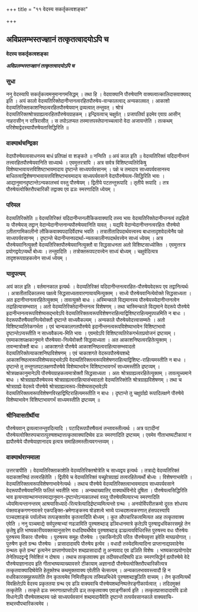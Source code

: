 +++
title = "११ वेदस्य सकर्तृकत्वशङ्का"

+++


## अविप्रलम्भस्तज्ज्ञानं तत्कृतत्वादयोऽपि च

**वेदस्य सकर्तृकत्वशङ्का**

***अविप्रलम्भस्तज्ज्ञानं तत्कृतत्वादयोऽपि च***

### **सुधा**

ननु वेदस्यापि सकर्तृकत्वमनुमानागमसिद्धम् । तथा हि । वेदवाक्यानि पौरुषेयाणि वाक्यत्वात्कालिदासवाक्यवद् इति । अयं कालो वेदव्यतिरिक्तेदानीन्तनत्वरहितपौरुषेय-वान्कालत्वाद् अन्यकालवत् । आकाशो वेदव्यतिरिक्ताकाशनिष्ठत्वरहितपौरुषेयवान् द्रव्यत्वात् तन्तुवत् । श्रोत्रं वेदव्यतिरिक्तश्रोत्रग्राह्यत्वरहितपौरुषेयग्राहकम् । इन्द्रियत्वाच् चक्षुर्वत् । प्रजापतिर्वा इदमेव एवाग्र आसीन् नाहरासीन् न रात्रिरासीत् । स तपोऽतप्यत तस्मात्तपस्तेपानाच्चत्वारो वेदा अजायन्तेति । तत्कथम् परिशेषाद्वेदस्यापौरुषेयतासिद्धिरिति ॥

### **वाक्यार्थचन्द्रिका**

वेदापौरुषेयत्वसाधनस्य बाधं प्रतिपक्षं वा शङ्कते ॥ नन्विति ॥ अयं काल इति ॥ वेदव्यतिरिक्तं यदिदानीन्तनं तत्त्वरहितपौरुषेयवानिति साध्यार्थः । एवमुत्तरत्रापि । अत्र सर्वत्र विशिष्टव्यतिरेकिषु विशेष्याभावायत्तविशिष्टाभावमादाय दृष्टान्ते साध्यपर्यवसानम् । पक्षे च तमादाय साध्यपर्यवसानस्य बाधितत्वाद्विशेषणाभावायत्तविशिष्टाभावमादाय साध्यपर्यवसाने वेदापौरुषेयत्व-सिद्धिरिति भावः । आद्यानुमानदृष्टान्तेऽन्यकालभवं वस्तु पौरुषेयम् । द्वितीये पटतन्तुरूपादि । तृतीये रूपादि । तत्र पौरुषेयत्वोक्तिरौपचारिकी तद्वाक्य एव ढञः स्मरणादिति ध्येयम् ।

### **परिमल**

वेदव्यतिरिक्तेति ॥ वेदव्यतिरिक्तं यदिदानीन्तनलौकिकवाक्यादि तस्य भावः वेदव्यतिरिक्तेदानीन्तनत्वं तद्रहितो यः पौरुषेयस् तद्वान् वेदान्येदानीन्तनान्यपौरुषेयवानिति यावत् । यद्यपि वेदान्येदानीन्तनत्वरहितः पौरुषेयो ऽतीतागामिकालीनो लौकिकवाक्यपदादिर्वेदश्च भवति । तत्रातीतादिपदार्थवत्त्वस्य बाधात्तादृशवेदत्वेनैव पक्षे साध्यपर्यवसानम् । दृष्टान्ते चेदानीन्तनपदार्था-न्यतत्कालीनपदार्थवत्त्वेन साध्यं ध्येयम् । अत्र पौरुषेयवानित्युक्तौ वेदव्यतिरिक्तपौरुषेयवानित्युक्तौ वा सिद्धसाधनता अतो विशिष्टसाध्योक्तिः । एवमुत्तरत्र प्रयोगद्वयेऽप्यर्थो बोध्यः । तन्तुवदिति । तत्रोक्तरूपपटवत्त्वेन साध्यं बोध्यम् । चक्षुर्वदित्यत्र तादृशरूपग्राहकत्वेन साध्यं ध्येयम् ।

### **यादुपत्यम्**

अयं काल इति । वर्तमानकाल इत्यर्थः । वेदव्यतिरिक्तं यदिदानीन्तनत्वरहित-पौरुषेयवेदरूप एव तद्वानित्यर्थः । अत्रातीतादिकालस्य पक्षत्वे सिद्धसाध्यतावारणायायमित्युक्तम् । साध्ये पौरुषेयवानित्येवोक्ते सिद्धसाध्यता । अत इदानीन्तनत्वरहितेत्युक्तम् । तावत्युक्ते बाधः । अस्मिन्काले विद्यमानस्य पौरुषेयस्येदानीन्तनत्वेन तद्राहित्यासम्भवात् । अतो वेदव्यतिरिक्तेदानीन्तनत्व विशेषणम् । तथा चास्मिन्काले विद्यमाने वेदरूपे पौरुषेये इदानीन्तनत्वरूपविशेष्यसद्भावेऽपि वेदव्यतिरिक्तत्वरूपविशेषणराहित्याद्विशिष्टराहित्यमुपपन्नमिति न बाधः । वेदरूपपौरुषैयवानित्येवोक्तौ दृष्टान्ते साध्यवैकल्यम् । अन्यकाले पौरुषेयवेदत्त्वासम्मतेः । अतो विशिष्टव्यतिरेकगर्भता । एवं चान्यकालगतपौरुषेये इदानीन्तनत्वरूपविशेष्याभावेन विशिष्टाभावो दृष्टान्तेऽप्यस्तीति न साध्यवैकल्य-मिति भावः । एवमग्रेऽपि विशिष्टव्यतिरेकगर्भताप्रयोजनं द्रष्टव्यम् । एवमाकाशपक्षकानुमाने पौरुषेयवा-नित्येवोक्तौ सिद्धसाध्यता । अत आकाशनिष्ठत्वरहितेत्युक्तम् । तावन्मात्रोक्तौ बाधः । आकाशगते पौरुषेये आकाशनिष्ठत्वराहित्यासम्भवादतो वेदव्यतिरिक्तेत्याकाशनिष्ठविशेषणम् । एवं चाकाशगते वेदरूपपौरुषेयशब्दे आकाशनिष्ठत्वरूपविशेष्यसद्भावेऽपि वेदव्यतिरिक्तत्वरूपविशेषणराहित्याद्विशिष्ट-राहित्यमस्तीति न बाधः । दृष्टान्ते तु तन्तुगतपटलक्षणपौरुषेये विशेष्याभावेन विशिष्टाभावगर्भं साध्यमस्तीति द्रष्टव्यम् । श्रोत्रपक्षकानुमानेऽपि पौरुषेयग्राहकत्वमात्रोक्तौ सिद्धसाध्यता । अतः श्रोत्रग्राह्यत्वरहितेत्युक्तम् । तावत्युच्यमाने बाधः । श्रोत्रग्राह्यपौरुषेयस्य श्रोत्रग्राह्यत्वराहित्यासंभवादतो वेदव्यतिरिक्तेति श्रोत्रग्राह्यविशेषणम् । तथा च श्रोत्रग्राह्ये वेदरूपे पौरुषेये श्रोत्रग्राह्यत्वरूप-विशेष्यसद्भावेऽपि वेदव्यतिरिक्तत्वरूपविशेषणविरहाद्विष्टिराहित्यमस्तीति न बाधः । दृष्टान्ते तु चक्षुर्ग्राह्ये रूपादिलक्षणे पौरुषेये विशेष्याभावेन विशिष्टाभावगर्भं साध्यमस्तीति द्रष्टव्यम् ॥

### **श्रीनिवासतीर्थीया**

पौरुषेयवान् द्रव्यत्वात्तन्तुवदित्यादि । पटादिरूपपौरुषैयत्वं तन्तावस्तीत्यर्थः । अत्र पटादीनां पौरुषेयत्वोक्तिरुपचारात्पुरुषशब्दात्तत्कृतवाक्यादिष्वेव ढञः स्मरणादिति द्रष्टव्यम् । एवमेव गीताभाष्यटीकायां न ह्यपौरुषेये पौरुषेयाज्ञानादय इत्यत्र समाहितमस्तीत्यवगन्तव्यम् ।

### **वाक्यार्थरत्नमाला**

उत्तरत्रापीति । वेदव्यतिरिक्ताकाशेति वेदव्यतिरिक्तश्रोत्रेति च साध्यद्वय इत्यर्थः । तत्राद्ये वेदव्यतिरिक्तं यदाकाशनिष्ठं तत्त्वरहितेति । द्वितीये च वेदव्यतिरिक्तं यच्छ्रोत्रग्राह्यं तत्त्वरहितेत्यर्थो बोध्यः । विशेषणाभावेति । वेदव्यतिरिक्तत्वरूपविशेषणाभावेनेत्यर्थः । तथाच पौरुषेये वेदव्यतिरिक्तत्वाभावमादाय साध्यपर्यवसाने वेदरूपपौरुषेयवानिति फलितं भवतीति भावः । अन्यथाख्यातिर् वाक्यार्थविनोदे दूषिता । पौरुषेयत्वसिद्धिरिति भाव इत्यन्तग्रन्थानन्तरमाद्यानुमान-दृष्टान्तेऽन्यकालभवं वस्तु पौरुषेयमित्यारभ्य स्मरणादिति ध्येयमित्यन्तानन्तरम् आश्रयासिध्यादे-रित्यत्रेत्यादिर्द्रष्टव्यमित्यन्तो ग्रन्थः । अनयोर्विपरीतक्रमो दूरतः शोधस्य पंक्तयङ्कगणनावसरे एकपङ्क्ति-भ्रमेणाङ्कस्य षोडशत्वे भाव्ये पञ्चदशत्वकरणात् हंसपदस्यापि पञ्चदशाङ्कं पर्यालोच्य तत्पङ्क्तावेव कृतत्वादिति बोध्यम् । कुत औपचारिकत्वमित्यत आह तत्कृतवाक्य एवेति । ननु पञ्चमाद्ये सर्वपुरुषाभ्यां णढञाविति पुरुषशब्दाड् ढञ्विधानमात्रे कृतेऽपि पुरुषाद्वधविकारसमूहे तेन कृतेषु इति भाष्यकारीयवक्तव्यानुसारेण वधादिष्वर्थेष्वेव पुरुषशब्दाड् ढञ्प्रत्ययविधिरस्ति पुरुषस्य वधः पौरुषेयः पुरुषस्य विकारः पौरुषेयः । पुरुषस्य समूहः पौरुषेयः । एकाकिनोऽपि परितः पौरुषेयवृत्ता इवेति माघप्रयोगात् । पुरुषेेण कृतो ग्रन्थः पौरुषेयः । प्रासादादावपि पौरुषेय इत्येव । वधादौ तस्येदमित्यादिना प्राप्तानाद्यपवादेनेव ग्रन्थतः कृते ग्रन्थ’ इत्यनेन प्राप्ताणोपवादेन शब्दप्रासादादौ तु अनपवाद एव ढञिति विशेषः । भाष्यकारप्रयोगादेव तेनेतिपदद्वन्द्वे निवेशितं न दोषाय । तथाच तत्कृतवाक्य इव तदीयवधादिष्वपि ढञः स्मरणसिद्धेर्न ह्यपौरुषेये वेदे पौरुषेयाज्ञानादय इति गीताभाष्यव्याख्यावसरे टीकायाम् अज्ञानादौ पौरुषेयत्वोक्तिरौपचारिकीत्यत्र तत्कृतवाक्यादिष्वेवेति हेतूक्तेश्च कथमुक्तवाक्य एवेतीति चेत्सत्यम् । अन्यकालभाववस्त्वादौ हि न वधविकारसमूहरूपतेति तेन कृतत्वमेव निमित्तीकृत्य तस्मिन्नभिधेये पुरुषशब्दाढ्ढञिति वाच्यम् । तेन कृतमित्यर्थे विवक्षितेऽपि वेदस्य प्रकृततया ग्रन्थ एव ढञि वाक्यवाचि पौरुषेयशब्दनिष्पत्तेरङ्गीकार्यत्वात् । तदिदमुक्तं तत्कृतेति । तत्कृते ढञः स्मरणात्प्राप्तोऽपि ढञ् तत्कृतवाक्य एवाङ्गीकार्य इति । तत्कृतप्रासादादावपि ढञो विधानेऽपि पौरुषेयशब्दस्य पक्षे साध्यपर्यवसानं शब्दमादायैवेति दृष्टान्ते तत्पर्यवसानकाले
वाक्यवाचि-शब्दस्यौपचारिकत्वमेव ।

